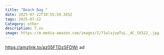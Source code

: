 ```yaml
---
title: "Beach Bag "
date: 2025-07-22T10:55:59.345Z
tags: 2025-07-22
Category: other
description: 7.xx
image: https://m.media-amazon.com/images/I/71wlajvpTuL._AC_SX522_.jpg
---
```

https://amzlink.to/az05FTDzSFDWr ad